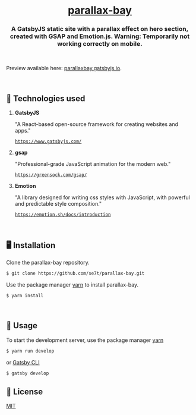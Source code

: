 <p align="center">
  <a href="https://www.github.com/se7t/parallax-bay">
    <h1 align="center">parallax-bay</h1>
  </a>
</p>

<h3 align="center">A GatsbyJS static site with a parallax effect on hero section, created with GSAP and Emotion.js. Warning: Temporarily not working correctly on mobile.</h3>
<br/>
<p>Preview available here: <a href="https://parallaxbay.gatsbyjs.io/">parallaxbay.gatsbyjs.io</a>.</p>
<br/>

## 🔬 Technologies used

1.  **GatsbyJS**

    "A React-based open-source framework for creating websites and apps."

    [`https://www.gatsbyjs.com/`](https://www.gatsbyjs.com/)

1.  **gsap**

    "Professional-grade JavaScript animation for the modern web."

    [`https://greensock.com/gsap/`](https://greensock.com/gsap/)


1.  **Emotion**

    "A library designed for writing css styles with JavaScript, with powerful and predictable style composition."

    [`https://emotion.sh/docs/introduction`](https://emotion.sh/docs/introduction)
    

<br/>

## 🖥️ Installation

Clone the parallax-bay repository.

```bash
$ git clone https://github.com/se7t/parallax-bay.git
```

Use the package manager [yarn](https://yarnpkg.com/) to install parallax-bay.

```bash
$ yarn install
```

<br />

## 🧰 Usage

To start the development server, use the package manager [yarn](https://yarnpkg.com/)

```bash
$ yarn run develop
```
 or [Gatsby CLI](https://www.gatsbyjs.com/docs/reference/gatsby-cli/)

```bash
$ gatsby develop
```


## 📄 License

[MIT](https://github.com/se7t/parallax-bay/blob/master/LICENSE.md)
